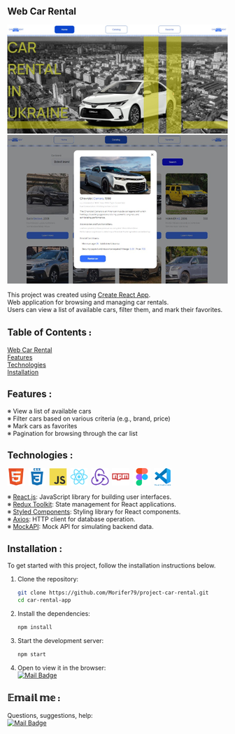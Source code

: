 ## Web Car Rental  

![Car Rental Home](./src/images/car-rental-home.jpg)  
![Car Rental Catalog](./src/images/car-rental-catalog.jpg)  

This project was created using [Create React App](https://github.com/facebook/create-react-app).  
Web application for browsing and managing car rentals.  
Users can view a list of available cars, filter them, and mark their favorites.

## Table of Contents ᎓  

[Web Car Rental](#web-car-rental)  
[Features](#features)  
[Technologies](#technologies)  
[Installation](#installation)  

## Features : 

※ View a list of available cars  
※ Filter cars based on various criteria (e.g., brand, price)  
※ Mark cars as favorites  
※ Pagination for browsing through the car list 

## Technologies :

<img src="https://github.com/devicons/devicon/blob/master/icons/html5/html5-original.svg" title="HTML5" alt="HTML" width="40" height="40"/></a>&nbsp;
  <img src="https://github.com/devicons/devicon/blob/master/icons/css3/css3-plain-wordmark.svg"  title="CSS3" alt="CSS" width="40" height="40"/>&nbsp;
  <img src="https://github.com/devicons/devicon/blob/master/icons/javascript/javascript-original.svg" title="JavaScript" alt="JavaScript" width="40" height="40"/>&nbsp;
  <img src="https://github.com/devicons/devicon/blob/master/icons/react/react-original.svg" title="React" alt="React" width="40" height="40"/>&nbsp;
  <img src="https://github.com/devicons/devicon/blob/master/icons/redux/redux-original.svg" title="Redux" alt="Redux" width="40" height="40"/>&nbsp;
  <img src="https://github.com/devicons/devicon/blob/master/icons/npm/npm-original-wordmark.svg" title="npm" alt="npm" width="40" height="40"/>&nbsp;
  <img src="https://github.com/devicons/devicon/blob/master/icons/figma/figma-original.svg" title="Figma" alt="Figma" width="40" height="40"/>&nbsp;
  <img src="https://github.com/devicons/devicon/blob/master/icons/vscode/vscode-original-wordmark.svg" title="VSCode" alt="VSCode" width="40" height="40"/>&nbsp;  
  
※ [React.js](https://react.dev): JavaScript library for building user interfaces.  
※ [Redux Toolkit](https://redux-toolkit.js.org): State management for React applications.  
※ [Styled Components](https://styled-components.com): Styling library for React components.  
※ [Axios](https://axios-http.com): HTTP client for database operation.  
※ [MockAPI](https://mockapi.io): Mock API for simulating backend data.  

## Installation :

To get started with this project, follow the installation instructions below.

1. Clone the repository:
   ```bash
   git clone https://github.com/Morifer79/project-car-rental.git
   cd car-rental-app
   ```
2. Install the dependencies:
   ```bash
   npm install
   ```
3. Start the development server:
   ```bash
   npm start
   ```
4. Open to view it in the browser:  
<a href="https://morifer79.github.io/project-car-rental/"><img src="https://badgen.net/badge/🌎 www:/Car Rental/yellow?icon=email" alt="Mail Badge"/></a>

## 𝔼𝕞𝕒𝕚𝕝 𝕞𝕖 ᎓  
Questions, suggestions, help:  
<a href="mailto:cyber-morifer@proton.me"><img src="https://badgen.net/badge/📧 email:/cyber-morifer@proton.me/yellow?icon=email" alt="Mail Badge"/></a>
   
